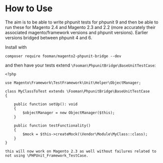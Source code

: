 # How to Use

The aim is to be able to write phpunit tests for phpunit 9 and then be able to run these for Magento 2.4 and Magento 2.3 and 2.2 (more accurately their associated magento/framework versions and phpunit versions). Earlier versions bridged between phpunit 4 and 6.

Install with

```
composer require fooman/magento2-phpunit-bridge --dev
```

and then have your tests extend `\Fooman\PhpunitBridge\BaseUnitTestCase`:

```
<?php

use Magento\Framework\TestFramework\Unit\Helper\ObjectManager;

class MyClassToTest extends \Fooman\PhpunitBridge\BaseUnitTestCase
{

    public function setUp(): void
    {
        $objectManager = new ObjectManager($this);
    }

    public function testFunctionality()
    {
        $mock = $this->createMock(\Vendor\Module\MyClass::class);
    }
}

this will now work on Magento 2.3 as well without failures related to not using \PHPUnit_Framework_TestCase. 